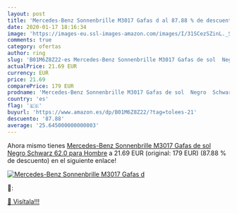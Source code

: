 ```yaml
---
layout: post
title: 'Mercedes-Benz Sonnenbrille M3017 Gafas d al 87.88 % de descuento'
date: 2020-01-17 18:16:34
image: 'https://images-eu.ssl-images-amazon.com/images/I/31SCezSZinL._SL200_.jpg'
comments: true
category: ofertas
author: ring
slug: 'B01M6Z8Z22-es Mercedes-Benz Sonnenbrille M3017 Gafas de sol  Negro  Schwarz   62.0 para Hombre'
actualPrice: 21.69 EUR
currency: EUR
price: 21.69
comparePrice: 179 EUR
prodname: 'Mercedes-Benz Sonnenbrille M3017 Gafas de sol  Negro  Schwarz   62.0 para Hombre'
country: 'es'
flag: '🇪🇸'
buyurl: 'https://www.amazon.es/dp/B01M6Z8Z22/?tag=tolees-21'
descuento: '87.88'
average: '25.645000000000003'
---
```


Ahora mismo tienes [Mercedes-Benz Sonnenbrille M3017 Gafas de sol  Negro  Schwarz   62.0 para Hombre](https://www.amazon.es/dp/B01M6Z8Z22/?tag=tolees-21) a 21.69 EUR (original: 179 EUR) (87.88 %  de descuento) en el siguiente enlace!

[![Mercedes-Benz Sonnenbrille M3017 Gafas d](https://images-eu.ssl-images-amazon.com/images/I/31SCezSZinL._SL200_.jpg)](https://www.amazon.es/dp/B01M6Z8Z22/?tag=tolees-21)

🔎:


[🛒 Visítala!!!](https://www.amazon.es/dp/B01M6Z8Z22/?tag=tolees-21)
